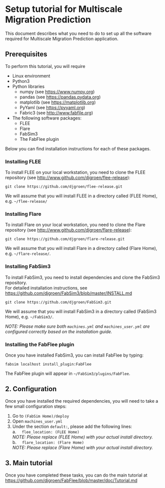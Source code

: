 Setup tutorial for Multiscale Migration Prediction
=====

This document describes what you need to do to set up all the software required for Multiscale Migration Prediction application.

## Prerequisites

To perform this tutorial, you will require 
* Linux environment
* Python3
* Python libraries
   * numpy (see https://www.numpy.org)
   * pandas (see https://pandas.pydata.org)
   * matplotlib (see https://matplotlib.org)
   * PyYaml (see https://pyyaml.org)
   * Fabric3 (see http://www.fabfile.org)
* The following software packages:
   * FLEE
   * Flare
   * FabSim3
   * The FabFlee plugin

Below you can find installation instructions for each of these packages.

### Installing FLEE

To install FLEE on your local workstation, you need to clone the FLEE repository (see http://www.github.com/djgroen/flee-release):
``` 
git clone https://github.com/djgroen/flee-release.git
```
We will assume that you will install FLEE in a directory called (FLEE Home), e.g. `~/flee-release/`

### Installing Flare

To install Flare on your local workstation, you need to clone the Flare repository (see http://www.github.com/djgroen/flare-release):
```
git clone https://github.com/djgroen/flare-release.git
```
We will assume that you will install Flare in a directory called (Flare Home), e.g. `~/flare-release/`.

### Installing FabSim3

To install FabSim3, you need to install dependencies and clone the FabSim3 repository.
<br/> For detailed installation instructions, see https://github.com/djgroen/FabSim3/blob/master/INSTALL.md
```
git clone https://github.com/djgroen/FabSim3.git
```
We will assume that you will install FabSim3 in a directory called (FabSim3 Home), e.g. `~/FabSim3/`.

_NOTE: Please make sure both `machines.yml` and `machines_user.yml` are configured correctly based on the installation guide._


### Installing the FabFlee plugin

Once you have installed FabSim3, you can install FabFlee by typing:
```
fabsim localhost install_plugin:FabFlee
```
The FabFlee plugin will appear in `~/FabSim3/plugins/FabFlee`.


## 2. Configuration

Once you have installed the required dependencies, you will need to take a few small configuration steps:
1. Go to `(FabSim Home)/deploy`
2. Open `machines_user.yml`
3. Under the section `default:`, please add the following lines:
   <br/> a. `  flee_location: (FLEE Home)`
   <br/> _NOTE: Please replace (FLEE Home) with your actual install directory._
   <br/> b. `  flare_location: (Flare Home)`
   <br/> _NOTE: Please replace (Flare Home) with your actual install directory._
   
 ## 3. Main tutorial
 
Once you have completed these tasks, you can do the main tutorial at https://github.com/djgroen/FabFlee/blob/master/doc/Tutorial.md
